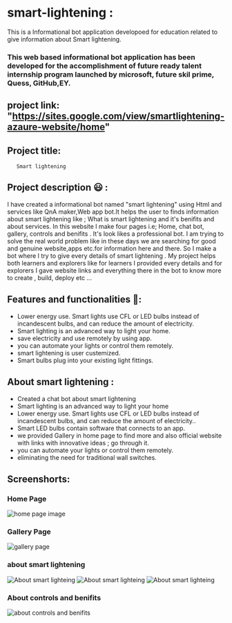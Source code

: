 # smart-lightening :
This is a Informational bot application developoed for education related to give information about Smart lightening.
### This web based informational bot application has been developed for the accomplishment of future ready talent internship program launched by microsoft, future skil prime, Quess, GitHub,EY.

## project link: "https://sites.google.com/view/smartlightening-azaure-website/home"

## Project title: 
       Smart lightening
       
## Project description 😃 :      
I have created a informational bot named "smart lightening" using Html and services like QnA maker,Web app bot.It helps the user to finds information about smart lightening like ; What is smart lightening and it's benifits and about services. In this website I make four pages i.e; Home, chat bot, gallery, controls and benifits . It's look likes a professional bot. I am trying to solve the real world problem like in these days we are searching for  good and genuine website,apps etc.for information here and there. So I make a bot where I try to give every details of smart lightening . My project helps both learners and explorers like for learners I provided every details and for explorers I gave website links and everything there in the bot to know more to create , build, deploy etc ...                    

## Features and functionalities 🧐:
- Lower energy use. Smart lights use CFL or LED bulbs instead of incandescent bulbs, and can reduce the amount of electricity.
- Smart lighting is an advanced way to light your home.
- save electricity and use remotely by using app.
- you can automate your lights or control them remotely.
- smart lightening is user custemized.
- Smart bulbs plug into your existing light fittings.

## About smart lightening : 
- Created a chat bot about smart lightening
- Smart lighting is an advanced way to light your home
- Lower energy use. Smart lights use CFL or LED bulbs instead of incandescent bulbs, and can reduce the amount of electricity..
- Smart LED bulbs contain software that connects to an app.
- we provided Gallery in home page to find more and also official website with links with innovative ideas ; go through it.
- you can automate your lights or control them remotely.
- eliminating the need for traditional wall switches.

## Screenshorts:
### Home Page 
![home page image](https://user-images.githubusercontent.com/113571734/193063507-bb85d323-5bbe-4624-a733-eceb52063a7f.png)

### Gallery Page
![gallery page](https://user-images.githubusercontent.com/113571734/193064365-d680f6a7-1f52-4fcf-9940-0ae7d0f9de36.png)

### about smart lightening
![About smart lighteing](https://user-images.githubusercontent.com/113571734/193065295-47ee1a89-102c-436a-a8dc-e12f257c26fe.png)
![About smart lighteing](https://user-images.githubusercontent.com/113571734/193065331-a2ffded1-bebd-4c22-9f64-883811e1b4ec.png)
![About smart lighteing](https://user-images.githubusercontent.com/113571734/193065504-6b6c3118-ad65-417d-9d1c-ada14387eafc.png)

### About controls and benifits
![about controls and benifits](https://user-images.githubusercontent.com/113571734/193065634-6d8b471b-3e87-444f-b447-0af1a6b23b88.png)



